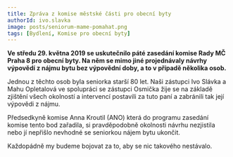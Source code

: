 ```yaml
---
title: Zpráva z komise městské části pro obecní byty
authorId: ivo.slavka
image: posts/seniorum-mame-pomahat.png
tags: [Bydlení, Komise pro obecní byty]
---
```


**Ve středu 29. května 2019 se uskutečnilo páté zasedání komise Rady MČ Praha 8 pro obecní byty. Na něm se mimo jiné projednávaly návrhy výpovědí z nájmu bytu bez výpovědní doby, a to v případě několika osob.** 

Jednou z těchto osob byla seniorka starší 80 let. Naši zástupci Ivo Slávka a Mahu Opletalová ve spolupráci se zástupci Osmička žije se na základě zjištění všech okolností a intervencí postavili za tuto paní a zabránili tak její výpovědi z nájmu.

Předsedkyně komise Anna Kroutil (ANO) která do programu zasedání komise tento bod zařadila, si pravděpodobně okolnosti návrhu nezjistila nebo jí nepřišlo nevhodné se seniorkou nájem bytu ukončit.

Každopádně my budeme bojovat za to, aby se nic takového nestávalo. 
